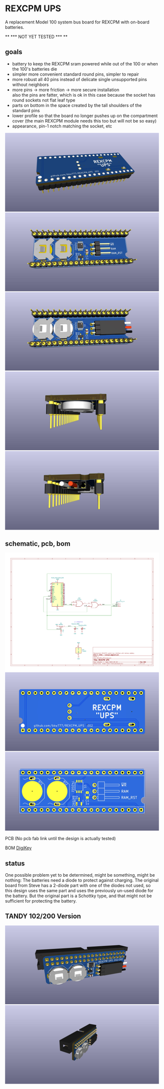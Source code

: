 # REXCPM UPS
A replacement Model 100 system bus board for REXCPM with on-board batteries.

** \*\*\* NOT YET TESTED \*\*\* **

## goals  
* battery to keep the REXCPM sram powered while out of the 100 or when the 100's batteries die  
* simpler more convenient standard round pins, simpler to repair  
* more robust all 40 pins instead of delicate single unsupported pins without neighbors  
* more pins -> more friction -> more secure installation  
  also the pins are fatter, which is ok in this case because the socket has round sockets not flat leaf type  
* parts on bottom in the space created by the tall shoulders of the standard pins  
* lower profile so that the board no longer pushes up on the compartment cover (the main REXCPM module needs this too but will not be so easy)  
* appearance, pin-1 notch matching the socket, etc

![](PCB/out/REXCPM_UPS_100_f.jpg)
![](PCB/out/REXCPM_UPS_100_b.jpg)
![](PCB/out/REXCPM_UPS_100_b_filled.jpg)
![](PCB/out/REXCPM_UPS_100_batt_end.jpg)
![](PCB/out/REXCPM_UPS_100_wire_end.jpg)

## schematic, pcb, bom

![](PCB/out/REXCPM_UPS_100.svg)
![](PCB/out/REXCPM_UPS_100_top.jpg)
![](PCB/out/REXCPM_UPS_100_bottom.jpg)

PCB <!-- [PCBWAY](https://www.pcbway.com/project/shareproject/)  --> (No pcb fab link until the design is actually tested)

BOM [DigiKey](https://www.digikey.com/short/5zrjvjpw)

## status

One possible problem yet to be determined, might be something, might be nothing: The batteries need a diode to protect against charging. The original board from Steve has a 2-diode part with one of the diodes not used, so this design uses the same part and uses the previously un-used diode for the battery. But the original part is a Schottky type, and that might not be sufficient for protecting the battery.

## TANDY 102/200 Version
![](PCB/out/REXCPM_UPS_102_200.jpg)
![](PCB/out/REXCPM_UPS_102_200_side.jpg)
